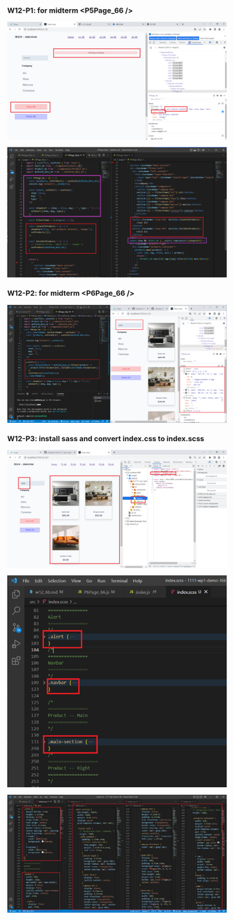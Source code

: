 ### W12-P1: for midterm <P5Page_66 />

![](w12-p1-1.png)

![](w12-p1-2.png)

### W12-P2: for midterm <P6Page_66 />

![](w12-p2.png)

### W12-P3: install sass and convert index.css to index.scss

![](w12-p3-1.png)

![](w12-p3-2.png)

![](w12-p3-3.png)